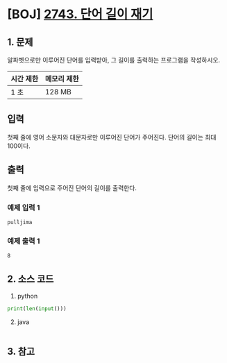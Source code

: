 # [BOJ] [2743. 단어 길이 재기](https://www.acmicpc.net/problem/2743)

## 1. 문제

알파벳으로만 이루어진 단어를 입력받아, 그 길이를 출력하는 프로그램을 작성하시오.

| 시간 제한 | 메모리 제한 |
|:------|:-------| 
| 1 초   | 128 MB |


## 입력

첫째 줄에 영어 소문자와 대문자로만 이루어진 단어가 주어진다. 단어의 길이는 최대 100이다.

## 출력


첫째 줄에 입력으로 주어진 단어의 길이를 출력한다.

### 예제 입력 1

```
pulljima
```

### 예제 출력 1

```
8
```



## 2. 소스 코드

1. python

```python
print(len(input()))

```

2. java

```java

```


## 3. 참고

```

```



